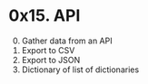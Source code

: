 # 0x15. API

0. Gather data from an API
1. Export to CSV
2. Export to JSON
3. Dictionary of list of dictionaries
